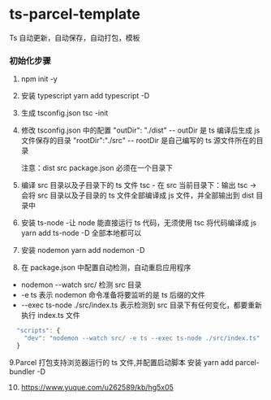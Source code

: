 # ts-parcel-template

Ts 自动更新，自动保存，自动打包，模板

### 初始化步骤

1. npm init -y
2. 安装 typescript
   yarn add typescript -D
3. 生成 tsconfig.json
   tsc -init
4. 修改 tsconfig.json 中的配置
   "outDir": "./dist" -- outDir 是 ts 编译后生成 js 文件保存的目录
   "rootDir":"./src" -- rootDir 是自己编写的 ts 源文件所在的目录

   注意：dist src package.json 必须在一个目录下

5. 编译 src 目录以及子目录下的 ts 文件
   tsc - 在 src 当前目录下：输出 tsc -> 会将 src 目录以及子目录的 ts 文件全部编译成 js 文件，并全部输出到 dist 目录中

6. 安装 ts-node -让 node 能直接运行 ts 代码，无须使用 tsc 将代码编译成 js
   yarn add ts-node -D 全部本地都可以

7. 安装 nodemon yarn add nodemon -D
8. 在 package.json 中配置自动检测，自动重启应用程序

- nodemon --watch src/ 检测 src 目录
- -e ts 表示 nodemon 命令准备将要监听的是 ts 后缀的文件
- --exec ts-node ./src/index.ts 表示检测到 src 目录下有任何变化，都要重新执行 index.ts 文件

```js
  "scripts": {
    "dev": "nodemon --watch src/ -e ts --exec ts-node ./src/index.ts"
  }
```

9.Parcel 打包支持浏览器运行的 ts 文件,并配置启动脚本
安装 yarn add parcel-bundler -D

10. https://www.yuque.com/u262589/kb/hg5x05
